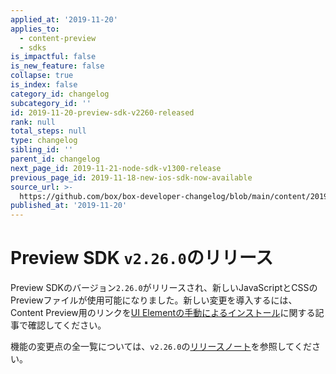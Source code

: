 ```yaml
---
applied_at: '2019-11-20'
applies_to:
  - content-preview
  - sdks
is_impactful: false
is_new_feature: false
collapse: true
is_index: false
category_id: changelog
subcategory_id: ''
id: 2019-11-20-preview-sdk-v2260-released
rank: null
total_steps: null
type: changelog
sibling_id: ''
parent_id: changelog
next_page_id: 2019-11-21-node-sdk-v1300-release
previous_page_id: 2019-11-18-new-ios-sdk-now-available
source_url: >-
  https://github.com/box/box-developer-changelog/blob/main/content/2019/11-20-preview-sdk-v2260-released.md
published_at: '2019-11-20'
---
```

# Preview SDK `v2.26.0`のリリース

Preview SDKのバージョン`2.26.0`がリリースされ、新しいJavaScriptとCSSのPreviewファイルが使用可能になりました。新しい変更を導入するには、Content Preview用のリンクを[UI Elementの手動によるインストール][ui-elements-manual-install]に関する記事で確認してください。

機能の変更点の全一覧については、`v2.26.0`の[リリースノート][preview-2.26-release-notes]を参照してください。

[ui-elements-manual-install]: g://embed/ui-elements/installation/#manual-installation

[preview-2.26-release-notes]: https://github.com/box/box-content-preview/releases/tag/v2.26.0
